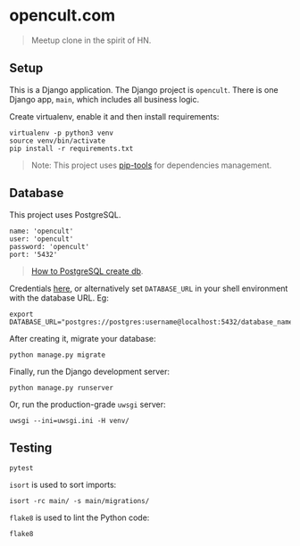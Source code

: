 # opencult.com

> Meetup clone in the spirit of HN.


## Setup

This is a Django application. The Django project is `opencult`. There is one 
Django app, `main`, which includes all business logic.

Create virtualenv, enable it and then install requirements:
```
virtualenv -p python3 venv
source venv/bin/activate
pip install -r requirements.txt
```

> Note: This project uses [pip-tools](https://github.com/jazzband/pip-tools) for dependencies management.


## Database 

This project uses PostgreSQL.

```
name: 'opencult'
user: 'opencult'
password: 'opencult'
port: '5432'
```

> [How to PostgreSQL create db](https://gist.github.com/sirodoht/0666e232e1baf76f76bac43eb2600e2b).

Credentials [here](https://github.com/sirodoht/opencult.com/blob/master/opencult/settings.py),
or alternatively set `DATABASE_URL` in your shell environment with the database URL. Eg:
```
export DATABASE_URL="postgres://postgres:username@localhost:5432/database_name"
```

After creating it, migrate your database:
```
python manage.py migrate
```

Finally, run the Django development server:
```
python manage.py runserver
```

Or, run the production-grade `uwsgi` server:
```
uwsgi --ini=uwsgi.ini -H venv/
```


## Testing

```
pytest
```

`isort` is used to sort imports:
```
isort -rc main/ -s main/migrations/
```

`flake8` is used to lint the Python code:
```
flake8
```
